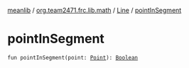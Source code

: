 [meanlib](../../index.md) / [org.team2471.frc.lib.math](../index.md) / [Line](index.md) / [pointInSegment](./point-in-segment.md)

# pointInSegment

`fun pointInSegment(point: `[`Point`](../-point/index.md)`): `[`Boolean`](https://kotlinlang.org/api/latest/jvm/stdlib/kotlin/-boolean/index.html)